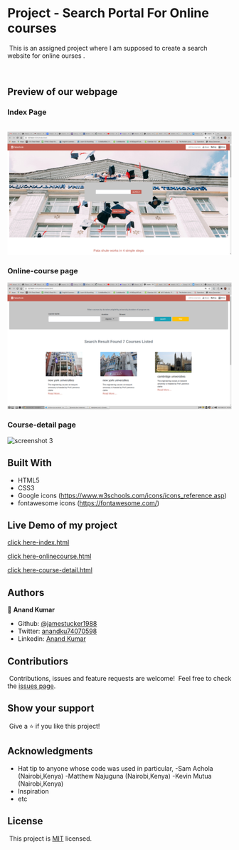 # Project - Search Portal For Online courses

​
This is an assigned project where I am supposed to create a search website for online ourses .

​
​

## Preview of our webpage

### Index Page

​
![screenshot](assets/index.png)

### Online-course page

![screenshot 2](assets/online-course.png)

### Course-detail page

![screenshot 3](assets/detail.png)
​

## Built With

- HTML5
- CSS3
- Google icons (https://www.w3schools.com/icons/icons_reference.asp)
- fontawesome icons (https://fontawesome.com/)
  ​

## Live Demo of my project

<a href="https://raw.githack.com/jamestucker1988/capstone/feature/index.html" >click here-index.html</a>

<a href="https://raw.githack.com/jamestucker1988/capstone/feature/online-course.html">click here-onlinecourse.html</a>

<a href="https://raw.githack.com/jamestucker1988/capstone/feature/course-detail.html">click here-course-detail.html</a>

## Authors

👤 **Anand Kumar**
​

- Github: [@jamestucker1988](https://github.com/jamestucker1988)
- Twitter: [anandku74070598](https://twitter.com/anandku74070598)
- Linkedin: [Anand Kumar](https://linkedin.com/in/anand-kumar-9128)
  ​

## Contributiors

​
Contributions, issues and feature requests are welcome!
​
Feel free to check the [issues page](https://github.com/jamestucker1988/Embedding-images-in-video/issues).
​

## Show your support

​
Give a ⭐️ if you like this project!
​

## Acknowledgments

- Hat tip to anyone whose code was used in particular,
  -Sam Achola (Nairobi,Kenya)
  -Matthew Najuguna (Nairobi,Kenya)
  -Kevin Mutua (Nairobi,Kenya)
- Inspiration
- etc
  ​

## License

​
This project is [MIT](lic.url) licensed.
